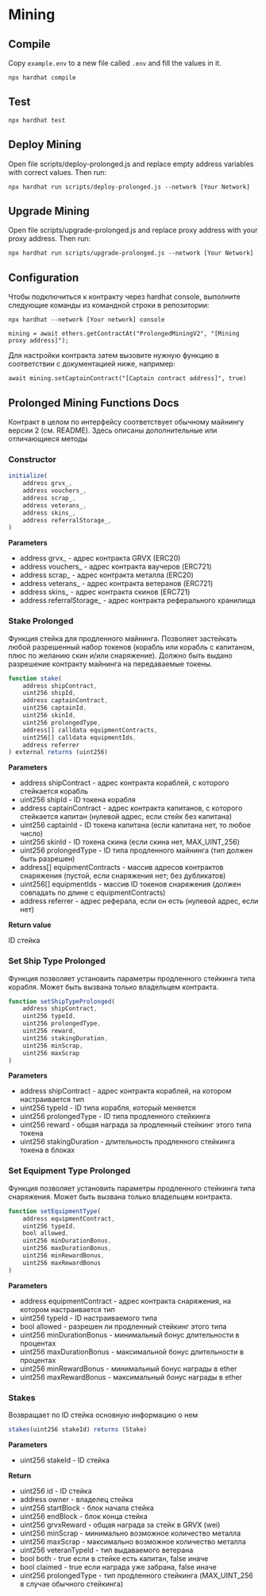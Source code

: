 # Mining

## Compile

Copy `example.env` to a new file called `.env` and fill the values in it.

```
npx hardhat compile
```

## Test

```
npx hardhat test
```

## Deploy Mining

Open file scripts/deploy-prolonged.js and replace empty address variables with correct values. Then run:

```
npx hardhat run scripts/deploy-prolonged.js --network [Your Network]
```

## Upgrade Mining

Open file scripts/upgrade-prolonged.js and replace proxy address with your proxy address. Then run:

```
npx hardhat run scripts/upgrade-prolonged.js --network [Your Network]
```

## Configuration

Чтобы подключиться к контракту через hardhat console, выполните следующие команды из командной строки в репозитории:

```
npx hardhat --network [Your network] console
```

```
mining = await ethers.getContractAt("ProlongedMiningV2", "[Mining proxy address]");
```

Для настройки контракта затем вызовите нужную функцию в соответствии с документацией ниже, например:

```
await mining.setCaptainContract("[Captain contract address]", true)
```

## Prolonged Mining Functions Docs

Контракт в целом по интерфейсу соответствует обычному майнингу версии 2 (см. README). Здесь описаны дополнительные или отличающиеся методы

### Constructor

```jsx
initialize(
    address grvx_,
    address vouchers_,
    address scrap_,
    address veterans_,
    address skins_,
    address referralStorage_,
)
```

**Parameters**

-   address grvx\_ - адрес контракта GRVX (ERC20)
-   address vouchers\_ - адрес контракта ваучеров (ERC721)
-   address scrap\_ - адрес контракта металла (ERC20)
-   address veterans\_ - адрес контракта ветеранов (ERC721)
-   address skins\_ - адрес контракта скинов (ERC721)
-   address referralStorage\_ - адрес контракта реферального хранилища

### Stake Prolonged

Функция стейка для продленного майнинга. Позволяет застейкать любой разрешенный набор токенов (корабль или корабль с капитаном, плюс по желанию скин и/или снаряжение).
Должно быть выдано разрешение контракту майнинга на передаваемые токены.

```jsx
function stake(
    address shipContract,
    uint256 shipId,
    address captainContract,
    uint256 captainId,
    uint256 skinId,
    uint256 prolongedType,
    address[] calldata equipmentContracts,
    uint256[] calldata equipmentIds,
    address referrer
) external returns (uint256)
```

**Parameters**

-   address shipContract - адрес контракта кораблей, с которого стейкается корабль
-   uint256 shipId - ID токена корабля
-   address captainContract - адрес контракта капитанов, с которого стейкается капитан (нулевой адрес, если стейк без капитана)
-   uint256 captainId - ID токена капитана (если капитана нет, то любое число)
-   uint256 skinId - ID токена скина (если скина нет, MAX_UINT_256)
-   uint256 prolongedType - ID типа продленного майнинга (тип должен быть разрешен)
-   address[] equipmentContracts - массив адресов контрактов снаряжения (пустой, если снаряжения нет; без дубликатов)
-   uint256[] equipmentIds - массив ID токенов снаряжения (должен совпадать по длине с equipmentContracts)
-   address referrer - адрес реферала, если он есть (нулевой адрес, если нет)

**Return value**

ID стейка

### Set Ship Type Prolonged

Функция позволяет установить параметры продленного стейкинга типа корабля. Может быть вызвана только владельцем контракта.

```jsx
function setShipTypeProlonged(
    address shipContract,
    uint256 typeId,
    uint256 prolongedType,
    uint256 reward,
    uint256 stakingDuration,
    uint256 minScrap,
    uint256 maxScrap
)
```

**Parameters**

-   address shipContract - адрес контракта кораблей, на котором настраивается тип
-   uint256 typeId - ID типа корабля, который меняется
-   uint256 prolongedType - ID типа продленного стейкинга
-   uint256 reward - общая награда за продленный стейкинг этого типа токена
-   uint256 stakingDuration - длительность продленного стейкинга токена в блоках

### Set Equipment Type Prolonged

Функция позволяет установить параметры продленного стейкинга типа снаряжения. Может быть вызвана только владельцем контракта.

```jsx
function setEquipmentType(
    address equipmentContract,
    uint256 typeId,
    bool allowed,
    uint256 minDurationBonus,
    uint256 maxDurationBonus,
    uint256 minRewardBonus,
    uint256 maxRewardBonus
)
```

**Parameters**

-   address equipmentContract - адрес контракта снаряжения, на котором настраивается тип
-   uint256 typeId - ID настраиваемого типа
-   bool allowed - разрешен ли продленный стейкинг этого типа
-   uint256 minDurationBonus - минимальный бонус длительности в процентах
-   uint256 maxDurationBonus - максимальной бонус длительности в процентах
-   uint256 minRewardBonus - минимальный бонус награды в ether
-   uint256 maxRewardBonus - максимальный бонус награды в ether

### Stakes

Возвращает по ID стейка основную информацию о нем

```jsx
stakes(uint256 stakeId) returns (Stake)
```

**Parameters**

-   uint256 stakeId - ID стейка

**Return**

-   uint256 id - ID стейка
-   address owner - владелец стейка
-   uint256 startBlock - блок начала стейка
-   uint256 endBlock - блок конца стейка
-   uint256 grvxReward - общая награда за стейк в GRVX (wei)
-   uint256 minScrap - минимально возможное количество металла
-   uint256 maxScrap - максимально возможное количество металла
-   uint256 veteranTypeId - тип выдаваемого ветерана
-   bool both - true если в стейке есть капитан, false иначе
-   bool claimed - true если награда уже забрана, false иначе
-   uint256 prolongedType - тип продленного стейкинга (MAX_UINT_256 в случае обычного стейкинга)
